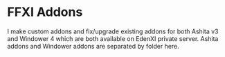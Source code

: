 # FFXI Addons
I make custom addons and fix/upgrade existing addons for both Ashita v3 and Windower 4 which are both available on EdenXI private server. 
Ashita addons and Windower addons are separated by folder here.
